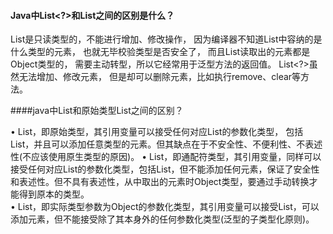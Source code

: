 #### Java中List<?>和List之间的区别是什么？

List<?>是只读类型的，不能进行增加、修改操作，
因为编译器不知道List中容纳的是什么类型的元素，
也就无毕校验类型是否安全了，
而且List<?>读取出的元素都是Object类型的，
需要主动转型，所以它经常用于泛型方法的返回值。
List<?>虽然无法增加、修改元素，
但是却可以删除元素，比如执行remove、clear等方法。

####java中List和原始类型List之间的区别？

•  List，即原始类型，其引用变量可以接受任何对应List<E>的参数化类型， 包括List<?>，并且可以添加任意类型的元素。但其缺点在于不安全性、不便利性、不表述性(不应该使用原生类型的原因)。  
•  List<?>，即通配符类型，其引用变量，同样可以接受任何对应List<E>的参数化类型，包括List，但不能添加任何元素，保证了安全性和表述性。但不具有表述性，从中取出的元素时Object类型，要通过手动转换才能得到原本的类型。  
•  List<Object>，即实际类型参数为Object的参数化类型，其引用变量可以接受List，可以添加元素，但不能接受除了其本身外的任何参数化类型(泛型的子类型化原则)。  